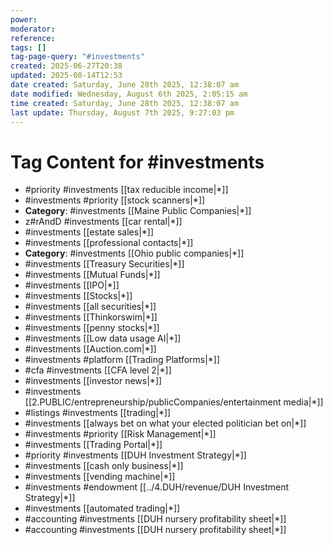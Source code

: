 ```yaml
---
power: 
moderator: 
reference: 
tags: []
tag-page-query: "#investments"
created: 2025-06-27T20:38
updated: 2025-08-14T12:53
date created: Saturday, June 28th 2025, 12:38:07 am
date modified: Wednesday, August 6th 2025, 2:05:15 am
time created: Saturday, June 28th 2025, 12:38:07 am
last update: Thursday, August 7th 2025, 9:27:03 pm
---
```

# Tag Content for #investments
- #priority #investments [[tax reducible income|*]]
- #investments #priority [[stock scanners|*]]
- **Category**: #investments [[Maine Public Companies|*]]
- z#rAndD #investments [[car rental|*]]
- #investments [[estate sales|*]]
- #investments [[professional contacts|*]]
- **Category**: #investments [[Ohio public companies|*]]
- #investments [[Treasury Securities|*]]
- #investments [[Mutual Funds|*]]
- #investments [[IPO|*]]
- #investments [[Stocks|*]]
- #investments [[all securities|*]]
- #investments [[Thinkorswim|*]]
- #investments [[penny stocks|*]]
- #investments [[Low data usage AI|*]]
- #investments [[Auction.com|*]]
- #investments #platform [[Trading Platforms|*]]
- #cfa #investments [[CFA level 2|*]]
- #investments [[investor news|*]]
- #investments [[2.PUBLIC/entrepreneurship/publicCompanies/entertainment media|*]]
- #listings #investments [[trading|*]]
- #investments [[always bet on what your elected politician bet on|*]]
- #investments #priority [[Risk Management|*]]
- #investments [[Trading Portal|*]]
- #priority #investments [[DUH Investment Strategy|*]]
- #investments [[cash only business|*]]
- #investments [[vending machine|*]]
- #investments #endowment [[../4.DUH/revenue/DUH Investment Strategy|*]]
- #investments [[automated trading|*]]
- #accounting #investments [[DUH nursery profitability sheet|*]]
- #accounting #investments [[DUH nursery profitability sheet|*]]
